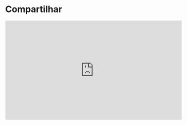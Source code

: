 # Compartilhar

<iframe 
    width="560" 
    height="315" 
    src="https://www.youtube.com/embed/7AgPQLuTdVg" 
    title="YouTube video player" 
    frameborder="0" 
    allow="accelerometer; autoplay; clipboard-write; encrypted-media; gyroscope; picture-in-picture; web-share" 
    allowfullscreen>
</iframe>


